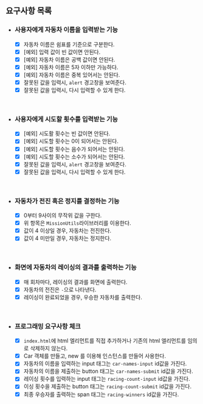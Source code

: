 ## 요구사항 목록

- ### 사용자에게 자동차 이름을 입력받는 기능
  - [x] 자동차 이름은 쉼표를 기준으로 구분한다.
  - [x] [예외] 입력 값이 빈 값이면 안된다.
  - [x] [예외] 자동차 이름은 공백 값이면 안된다.
  - [x] [예외] 자동차 이름은 5자 이하만 가능하다.
  - [x] [예외] 자동차 이름은 중복 있어서는 안된다.
  - [x] 잘못된 값을 입력시, `alert` 경고창을 보여준다.
  - [x] 잘못된 값을 입력시, 다시 입력할 수 있게 한다.

<br/>

- ### 사용자에게 시도할 횟수를 입력받는 기능
  - [x] [예외] 시도활 횟수는 빈 값이면 안된다.
  - [x] [예외] 시도할 횟수는 0이 되어서는 안된다.
  - [x] [예외] 시도할 횟수는 음수가 되어서는 안된다.
  - [x] [예외] 시도할 횟수는 소수가 되어서는 안된다.
  - [x] 잘못된 값을 입력시, `alert` 경고창을 보여준다.
  - [x] 잘못된 값을 입력시, 다시 입력할 수 있게 한다.

<br/>

- ### 자동차가 전진 혹은 정지를 결정하는 기능
  - [x] 0부터 9사이의 무작위 값을 구한다.
  - [x] 위 항목은 `MissionUtils`라이브러리를 이용한다.
  - [x] 값이 4 이상일 경우, 자동차는 전진한다.
  - [x] 값이 4 미만일 경우, 자동차는 정지한다.

<br/>

- ### 화면에 자동차의 레이싱의 결과를 출력하는 기능
  - [x] 매 회차마다, 레이싱의 결과를 화면에 출력한다.
  - [x] 자동차의 전진은 `-`으로 나타낸다.
  - [x] 레이싱이 완료되었을 경우, 우승한 자동차를 출력한다.
  
<br/>

- ### 프로그래밍 요구사항 체크
  - [x] `index.html`에 html 엘리먼트를 직접 추가하거나 기존의 html 엘리먼트를 임의로 삭제하지 않는다.
  - [x] Car 객체를 만들고, new 를 이용해 인스턴스를 만들어 사용한다.
  - [x] 자동차의 이름을 입력하는 input 태그는 `car-names-input` id값을 가진다.
  - [x] 자동차의 이름을 제출하는 button 태그는 `car-names-submit` id값을 가진다.
  - [x] 레이싱 횟수를 입력하는 input 태그는 `racing-count-input` id값을 가진다.
  - [x] 이싱 횟수을 제출하는 button 태그는 `racing-count-submit` id값을 가진다.
  - [x] 최종 우승자를 출력하는 span 태그는 `racing-winners` id값을 가진다.

  <br/>